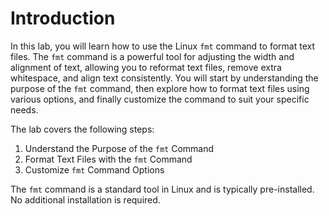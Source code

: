 # Introduction

In this lab, you will learn how to use the Linux `fmt` command to format text files. The `fmt` command is a powerful tool for adjusting the width and alignment of text, allowing you to reformat text files, remove extra whitespace, and align text consistently. You will start by understanding the purpose of the `fmt` command, then explore how to format text files using various options, and finally customize the command to suit your specific needs.

The lab covers the following steps:

1. Understand the Purpose of the `fmt` Command
2. Format Text Files with the `fmt` Command
3. Customize `fmt` Command Options

The `fmt` command is a standard tool in Linux and is typically pre-installed. No additional installation is required.
